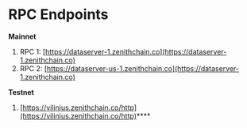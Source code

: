 # RPC Endpoints

**Mainnet**

1. RPC 1: [https://dataserver-1.zenithchain.co](https://dataserver-1.zenithchain.co)
2. RPC 2: [https://dataserver-us-1.zenithchain.co](https://dataserver-1.zenithchain.co)

**Testnet**

1. [https://vilinius.zenithchain.co/http](https://vilinius.zenithchain.co/http)****
